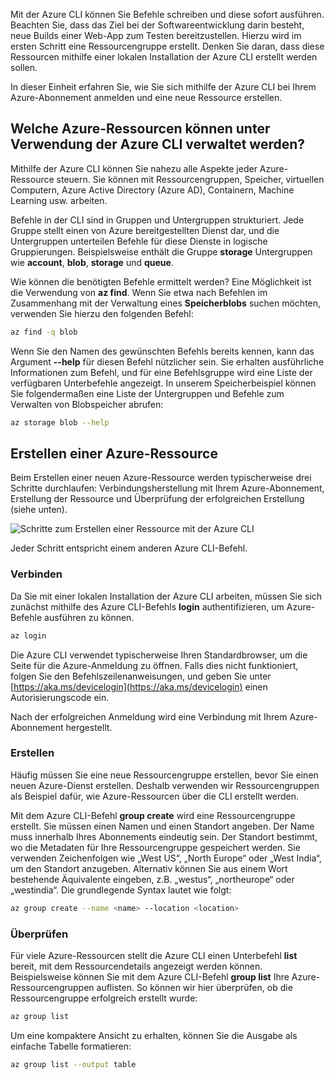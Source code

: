 Mit der Azure CLI können Sie Befehle schreiben und diese sofort ausführen. Beachten Sie, dass das Ziel bei der Softwareentwicklung darin besteht, neue Builds einer Web-App zum Testen bereitzustellen. Hierzu wird im ersten Schritt eine Ressourcengruppe erstellt. Denken Sie daran, dass diese Ressourcen mithilfe einer lokalen Installation der Azure CLI erstellt werden sollen. 

In dieser Einheit erfahren Sie, wie Sie sich mithilfe der Azure CLI bei Ihrem Azure-Abonnement anmelden und eine neue Ressource erstellen.

## <a name="what-azure-resources-can-be-managed-using-the-azure-cli"></a>Welche Azure-Ressourcen können unter Verwendung der Azure CLI verwaltet werden?
Mithilfe der Azure CLI können Sie nahezu alle Aspekte jeder Azure-Ressource steuern. Sie können mit Ressourcengruppen, Speicher, virtuellen Computern, Azure Active Directory (Azure AD), Containern, Machine Learning usw. arbeiten.

Befehle in der CLI sind in Gruppen und Untergruppen strukturiert. Jede Gruppe stellt einen von Azure bereitgestellten Dienst dar, und die Untergruppen unterteilen Befehle für diese Dienste in logische Gruppierungen. Beispielsweise enthält die Gruppe **storage** Untergruppen wie **account**, **blob**, **storage** und **queue**.

Wie können die benötigten Befehle ermittelt werden? Eine Möglichkeit ist die Verwendung von **az find**. Wenn Sie etwa nach Befehlen im Zusammenhang mit der Verwaltung eines **Speicherblobs** suchen möchten, verwenden Sie hierzu den folgenden Befehl:

```bash
az find -q blob
```

Wenn Sie den Namen des gewünschten Befehls bereits kennen, kann das Argument **--help** für diesen Befehl nützlicher sein. Sie erhalten ausführliche Informationen zum Befehl, und für eine Befehlsgruppe wird eine Liste der verfügbaren Unterbefehle angezeigt. In unserem Speicherbeispiel können Sie folgendermaßen eine Liste der Untergruppen und Befehle zum Verwalten von Blobspeicher abrufen:

```bash
az storage blob --help
```

## <a name="how-to-create-an-azure-resource"></a>Erstellen einer Azure-Ressource
Beim Erstellen einer neuen Azure-Ressource werden typischerweise drei Schritte durchlaufen: Verbindungsherstellung mit Ihrem Azure-Abonnement, Erstellung der Ressource und Überprüfung der erfolgreichen Erstellung (siehe unten).

![Schritte zum Erstellen einer Ressource mit der Azure CLI](../media-drafts/4-create-resources-overview.png)

Jeder Schritt entspricht einem anderen Azure CLI-Befehl.

### <a name="connect"></a>Verbinden
Da Sie mit einer lokalen Installation der Azure CLI arbeiten, müssen Sie sich zunächst mithilfe des Azure CLI-Befehls **login** authentifizieren, um Azure-Befehle ausführen zu können. 

```bash
az login
```

Die Azure CLI verwendet typischerweise Ihren Standardbrowser, um die Seite für die Azure-Anmeldung zu öffnen. Falls dies nicht funktioniert, folgen Sie den Befehlszeilenanweisungen, und geben Sie unter [https://aka.ms/devicelogin](https://aka.ms/devicelogin) einen Autorisierungscode ein.

Nach der erfolgreichen Anmeldung wird eine Verbindung mit Ihrem Azure-Abonnement hergestellt. 

### <a name="create"></a>Erstellen
Häufig müssen Sie eine neue Ressourcengruppe erstellen, bevor Sie einen neuen Azure-Dienst erstellen. Deshalb verwenden wir Ressourcengruppen als Beispiel dafür, wie Azure-Ressourcen über die CLI erstellt werden.

Mit dem Azure CLI-Befehl **group create** wird eine Ressourcengruppe erstellt. Sie müssen einen Namen und einen Standort angeben. Der Name muss innerhalb Ihres Abonnements eindeutig sein. Der Standort bestimmt, wo die Metadaten für Ihre Ressourcengruppe gespeichert werden. Sie verwenden Zeichenfolgen wie „West US“, „North Europe“ oder „West India“, um den Standort anzugeben. Alternativ können Sie aus einem Wort bestehende Äquivalente eingeben, z.B. „westus“, „northeurope“ oder „westindia“. Die grundlegende Syntax lautet wie folgt:

```bash
az group create --name <name> --location <location>
```

### <a name="verify"></a>Überprüfen
Für viele Azure-Ressourcen stellt die Azure CLI einen Unterbefehl **list** bereit, mit dem Ressourcendetails angezeigt werden können. Beispielsweise können Sie mit dem Azure CLI-Befehl **group list** Ihre Azure-Ressourcengruppen auflisten. So können wir hier überprüfen, ob die Ressourcengruppe erfolgreich erstellt wurde:

```bash
az group list
```

Um eine kompaktere Ansicht zu erhalten, können Sie die Ausgabe als einfache Tabelle formatieren:

```bash
az group list --output table
```
